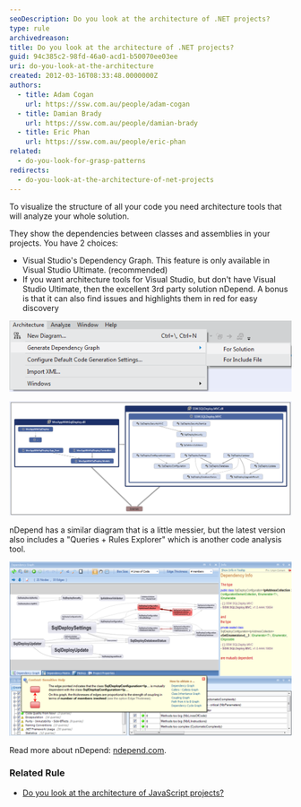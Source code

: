 ```yaml
---
seoDescription: Do you look at the architecture of .NET projects?
type: rule
archivedreason:
title: Do you look at the architecture of .NET projects?
guid: 94c385c2-98fd-46a0-acd1-b50070ee03ee
uri: do-you-look-at-the-architecture
created: 2012-03-16T08:33:48.0000000Z
authors:
  - title: Adam Cogan
    url: https://ssw.com.au/people/adam-cogan
  - title: Damian Brady
    url: https://ssw.com.au/people/damian-brady
  - title: Eric Phan
    url: https://ssw.com.au/people/eric-phan
related:
  - do-you-look-for-grasp-patterns
redirects:
  - do-you-look-at-the-architecture-of-net-projects
---
```


To visualize the structure of all your code you need architecture tools that will analyze your whole solution.

They show the dependencies between classes and assemblies in your projects. You have 2 choices:

- Visual Studio's Dependency Graph. This feature is only available in Visual Studio Ultimate. (recommended)
- If you want architecture tools for Visual Studio, but don't have Visual Studio Ultimate, then the excellent 3rd party solution nDepend. A bonus is that it can also find issues and highlights them in red for easy discovery

<!--endintro-->

![Figure: Visual Studio lets you generate a dependency graph for your solution](ArchitectureToolsVS11.png)

![Figure: The dependency graph in Visual Studio shows you some interesting information about how projects relate to each other](DependencyDiagramInVS11.png)

nDepend has a similar diagram that is a little messier, but the latest version also includes a "Queries + Rules Explorer" which is another code analysis tool.

![Figure: nDepend Dependency Graph. Issues are highlighted in red for easy discovery](nDependDependencyGraph.png)

Read more about nDepend: [ndepend.com](http://www.ndepend.com/).

### Related Rule

- [Do you look at the architecture of JavaScript projects?](/look-at-the-architecture-of-javascript-projects)
